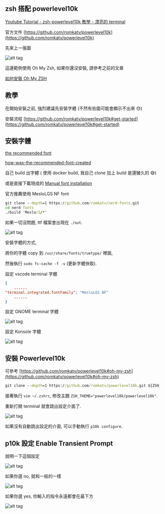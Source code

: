 ## zsh 搭配 powerlevel10k

[Youtube Tutorial - zsh-powerlevel10k 教學 - 漂亮的 terminal](https://youtu.be/5f8w7gYnnfU)

官方文件 [https://github.com/romkatv/powerlevel10k](https://github.com/romkatv/powerlevel10k)

先來上一張圖

![alt tag](https://i.imgur.com/kdxyTtT.png)

這邊範例使用 Oh My Zsh, 如果你還沒安裝, 請參考之前的文章

[如何安裝 Oh My ZSH](https://github.com/twtrubiks/linux-note/tree/master/zsh-tmux-tutorual)


## 教學

在開始安裝之前, 強烈建議先安裝字體 (不然有些圖可能會顯示不出來 :sweat:)

安裝流程 [https://github.com/romkatv/powerlevel10k#get-started](https://github.com/romkatv/powerlevel10k#get-started)

## 安裝字體

[the recommended font](https://github.com/romkatv/powerlevel10k#meslo-nerd-font-patched-for-powerlevel10k)

[how-was-the-recommended-font-created](https://github.com/romkatv/powerlevel10k#how-was-the-recommended-font-created)

自己 build 出字體 ( 使用 docker build, 我自己 clone 加上 build 是還蠻久的 :sweat_smile:)

或是直接下載現成的 [Manual font installation](https://github.com/romkatv/powerlevel10k#manual-font-installation)

官方推薦使用 MesloLGS NF font

```cmd
git clone --depth=1 https://github.com/romkatv/nerd-fonts.git
cd nerd-fonts
./build 'Meslo/S/*'
```

如果一切沒問題, ttf 檔案會出現在 `./out`.

![alt tag](https://i.imgur.com/puW0EkH.png)

安裝字體的方式,

將你的字體 copy 到 `/usr/share/fonts/truetype/` 裡面,

然後執行 `sudo fc-cache -f -v` (更新字體快取).

設定 vscode terminal 字體

```json
{
    ......
"terminal.integrated.fontFamily": "MesloLGS NF"
    ......
}
```

設定 GNOME terminal 字體

![alt tag](https://i.imgur.com/OTKTiXC.png)

設定 Konsole 字體

![alt tag](https://i.imgur.com/lvD5QVE.png)

## 安裝 Powerlevel10k

可參考 [https://github.com/romkatv/powerlevel10k#oh-my-zsh](https://github.com/romkatv/powerlevel10k#oh-my-zsh)

```cmd
git clone --depth=1 https://github.com/romkatv/powerlevel10k.git ${ZSH_CUSTOM:-$HOME/.oh-my-zsh/custom}/themes/powerlevel10k
```

接著執行 `vim ~/.zshrc`, 修改主題 `ZSH_THEME="powerlevel10k/powerlevel10k"`.

重新打開 terminal 就會跳出設定介面了.

![alt tag](https://i.imgur.com/8KiD5od.png)

如果沒有自動跳出設定的介面, 可以手動執行 `p10k configure`.

## p10k 設定 Enable Transient Prompt

說明一下這個設定

![alt tag](https://i.imgur.com/3irp0A6.png)

如果你選 no, 就和一般的一樣

![alt tag](https://i.imgur.com/A547n6g.png)

如果你選 yes, 你輸入的指令永遠都會在最下方

![alt tag](https://i.imgur.com/JrNqbKs.png)